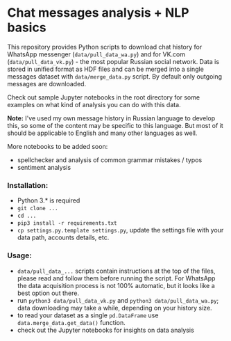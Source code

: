 # Chat messages analysis + NLP basics

This repository provides Python scripts to download chat history for WhatsApp messenger 
(`data/pull_data_wa.py`) and for VK.com (`data/pull_data_vk.py`) - the most popular Russian social
network. Data is stored in unified format as HDF files and can be merged into a single 
messages dataset with `data/merge_data.py` script. By default only outgoing messages are downloaded.

Check out sample Jupyter notebooks in the root directory for some examples on what kind of analysis 
you can do with this data. 

**Note:** I've used my own message history in Russian language to develop this, so some of the
content may be specific to this language. But most of it should be applicable to English and many 
other languages as well.

More notebooks to be added soon:
* spellchecker and analysis of common grammar mistakes / typos
* sentiment analysis

 ### Installation:
 
 - Python 3.* is required
 - `git clone ...`
 - `cd ...`
 - `pip3 install -r requirements.txt`
 - `cp settings.py.template settings.py`, update the settings file with your data path, accounts
 details, etc.
 
 ### Usage:
 
 - `data/pull_data_...` scripts contain instructions at the top of the files, please read and follow
   them before running the script. For WhatsApp the data acquisition process is not 100% automatic,
   but it looks like a best option out there.
 - run `python3 data/pull_data_vk.py` and `python3 data/pull_data_wa.py`; data downloading may take
    a while, depending on your history size.
 - to read your dataset as a single `pd.DataFrame` use `data.merge_data.get_data()` function.
 - check out the Jupyter notebooks for insights on data analysis